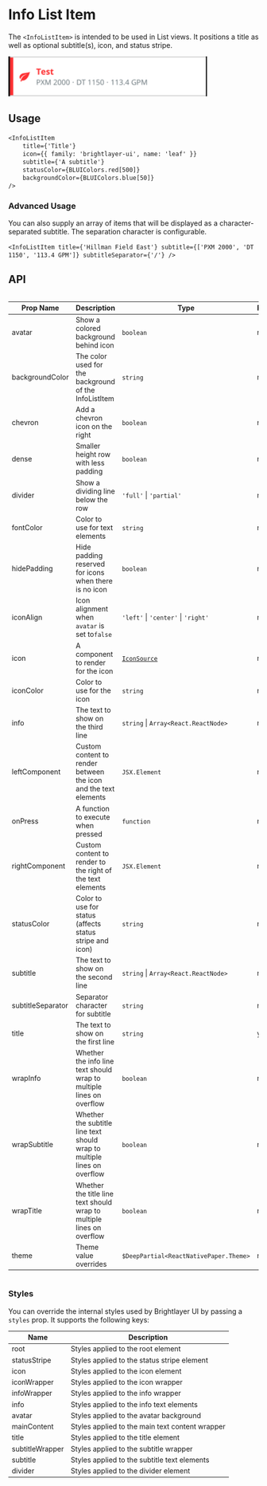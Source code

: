 # Info List Item

The `<InfoListItem>` is intended to be used in List views. It positions a title as well as optional subtitle(s), icon, and status stripe.

<img width="400" alt="Info List Item component" src="./images/infoListItem.png">

## Usage

```tsx
<InfoListItem
    title={'Title'}
    icon={{ family: 'brightlayer-ui', name: 'leaf' }}
    subtitle={'A subtitle'}
    statusColor={BLUIColors.red[500]}
    backgroundColor={BLUIColors.blue[50]}
/>
```

### Advanced Usage

You can also supply an array of items that will be displayed as a character-separated subtitle. The separation character is configurable.

```tsx
<InfoListItem title={'Hillman Field East'} subtitle={['PXM 2000', 'DT 1150', '113.4 GPM']} subtitleSeparator={'/'} />
```

## API

<div style="overflow: auto">

| Prop Name         | Description                                                              | Type                                   | Required | Default        |
| ----------------- | ------------------------------------------------------------------------ | -------------------------------------- | -------- | -------------- |
| avatar            | Show a colored background behind icon                                    | `boolean`                              | no       | `false`        |
| backgroundColor   | The color used for the background of the InfoListItem                    | `string`                               | no       |                |
| chevron           | Add a chevron icon on the right                                          | `boolean`                              | no       | `false`        |
| dense             | Smaller height row with less padding                                     | `boolean`                              | no       | `false`        |
| divider           | Show a dividing line below the row                                       | `'full'` \| `'partial'`                | no       |                |
| fontColor         | Color to use for text elements                                           | `string`                               | no       |                |
| hidePadding       | Hide padding reserved for icons when there is no icon                    | `boolean`                              | no       | `false`        |
| iconAlign         | Icon alignment when `avatar` is set to`false`                            | `'left'` \| `'center'` \| `'right'`    | no       | 'left'         |
| icon              | A component to render for the icon                                       | [`IconSource`](./Icons.md)             | no       |                |
| iconColor         | Color to use for the icon                                                | `string`                               | no       |                |
| info              | The text to show on the third line                                       | `string` \| `Array<React.ReactNode>`   | no       |                |
| leftComponent     | Custom content to render between the icon and the text elements          | `JSX.Element`                          | no       |                |
| onPress           | A function to execute when pressed                                       | `function`                             | no       |                |
| rightComponent    | Custom content to render to the right of the text elements               | `JSX.Element`                          | no       |                |
| statusColor       | Color to use for status (affects status stripe and icon)                 | `string`                               | no       |                |
| subtitle          | The text to show on the second line                                      | `string` \| `Array<React.ReactNode>`   | no       |                |
| subtitleSeparator | Separator character for subtitle                                         | `string`                               | no       | '·' ('\u00B7') |
| title             | The text to show on the first line                                       | `string`                               | yes      |                |
| wrapInfo          | Whether the info line text should wrap to multiple lines on overflow     | `boolean`                              | no       | `false`        |
| wrapSubtitle      | Whether the subtitle line text should wrap to multiple lines on overflow | `boolean`                              | no       | `false`        |
| wrapTitle         | Whether the title line text should wrap to multiple lines on overflow    | `boolean`                              | no       | `false`        |
| theme             | Theme value overrides                                                    | `$DeepPartial<ReactNativePaper.Theme>` | no       |                |

</div>

### Styles

You can override the internal styles used by Brightlayer UI by passing a `styles` prop. It supports the following keys:

| Name            | Description                                     |
| --------------- | ----------------------------------------------- |
| root            | Styles applied to the root element              |
| statusStripe    | Styles applied to the status stripe element     |
| icon            | Styles applied to the icon element              |
| iconWrapper     | Styles applied to the icon wrapper              |
| infoWrapper     | Styles applied to the info wrapper              |
| info            | Styles applied to the info text elements        |
| avatar          | Styles applied to the avatar background         |
| mainContent     | Styles applied to the main text content wrapper |
| title           | Styles applied to the title element             |
| subtitleWrapper | Styles applied to the subtitle wrapper          |
| subtitle        | Styles applied to the subtitle text elements    |
| divider         | Styles applied to the divider element           |
